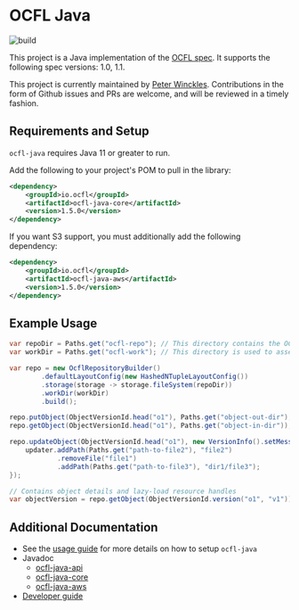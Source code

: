 # OCFL Java

![build](https://github.com/OCFL/ocfl-java/workflows/Build/badge.svg)

This project is a Java implementation of the [OCFL spec](https://ocfl.io).
It supports the following spec versions: 1.0, 1.1.

This project is currently maintained by [Peter
Winckles](https://github.com/pwinckles). Contributions in the form of
Github issues and PRs are welcome, and will be reviewed in a timely
fashion.

## Requirements and Setup

`ocfl-java` requires Java 11 or greater to run.

Add the following to your project's POM to pull in the library:

```xml
<dependency>
    <groupId>io.ocfl</groupId>
    <artifactId>ocfl-java-core</artifactId>
    <version>1.5.0</version>
</dependency>
```

If you want S3 support, you must additionally add the following dependency:

```xml
<dependency>
    <groupId>io.ocfl</groupId>
    <artifactId>ocfl-java-aws</artifactId>
    <version>1.5.0</version>
</dependency>
```

## Example Usage

```java
var repoDir = Paths.get("ocfl-repo"); // This directory contains the OCFL storage root.
var workDir = Paths.get("ocfl-work"); // This directory is used to assemble OCFL versions. It cannot be within the OCFL storage root.

var repo = new OcflRepositoryBuilder()
        .defaultLayoutConfig(new HashedNTupleLayoutConfig())
        .storage(storage -> storage.fileSystem(repoDir))
        .workDir(workDir)
        .build();

repo.putObject(ObjectVersionId.head("o1"), Paths.get("object-out-dir"), new VersionInfo().setMessage("initial commit"));
repo.getObject(ObjectVersionId.head("o1"), Paths.get("object-in-dir"));

repo.updateObject(ObjectVersionId.head("o1"), new VersionInfo().setMessage("update"), updater -> {
    updater.addPath(Paths.get("path-to-file2"), "file2")
            .removeFile("file1")
            .addPath(Paths.get("path-to-file3"), "dir1/file3");
});

// Contains object details and lazy-load resource handles
var objectVersion = repo.getObject(ObjectVersionId.version("o1", "v1"));
```

## Additional Documentation

- See the [usage guide](docs/USAGE.md) for more details on how to setup `ocfl-java`
- Javadoc
  - [ocfl-java-api](https://www.javadoc.io/doc/io.ocfl/ocfl-java-api/latest/index.html)
  - [ocfl-java-core](https://www.javadoc.io/doc/io.ocfl/ocfl-java-core/latest/index.html)
  - [ocfl-java-aws](https://www.javadoc.io/doc/io.ocfl/ocfl-java-aws/latest/index.html)
- [Developer guide](docs/DEVELOPMENT.md)

